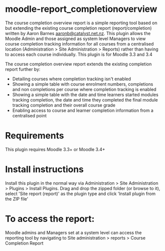 # moodle-report_completionoverview
The course completion overview report is a simple reporting tool based on but extending the existing course completion report (report/completion) written by Aaron Barnes <aaronb@catalyst.net.nz>.
This plugin allows the Moodle Admin and those assigned as system level Managers to view course completion tracking information for all courses
from a centralised location (Administration > Site Administration > Reports) rather than having to access each course individually.
This plugin is for Moodle 3.3 and 3.4

The course completion overview report extends the existing completion report further by:

- Detailing courses where completion tracking isn't enabled
- Showing a simple table with course enrolment numbers, completions and non completions per course where completion tracking is enabled
- Showing a simple table with the date and time learners started modules tracking completion, the date and time they completed the final module tracking completion and their overall course grade
- Enabling access to course and learner completion information from a centralised point
# Requirements
This plugin requires Moodle 3.3+ or Moodle 3.4+
# Install instructions
Install this plugin in the normal way via Administration > Site Administration > Plugins > Install Plugins.
Drag and drop the zipped folder (or browse to it), select 'Site report (report)' as the plugin type and click 'Install plugin from the ZIP file'

# To access the report:
Moodle admins and Managers set at a system level can access the reporting tool by navigating to Site administration > reports > Course Completion Report 
